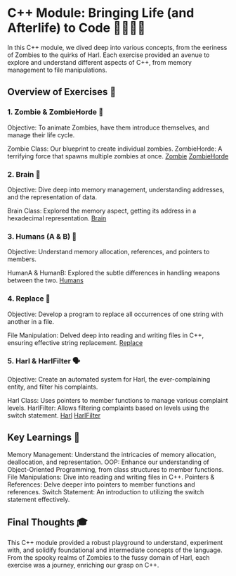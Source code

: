 # C++ Module: Bringing Life (and Afterlife) to Code 🎉🧠🧟‍♂️
In this C++ module, we dived deep into various concepts, from the eeriness of Zombies to the quirks of Harl. Each exercise provided an avenue to explore and understand different aspects of C++, from memory management to file manipulations.

## Overview of Exercises 📜
### 1. Zombie & ZombieHorde 🧟
Objective: To animate Zombies, have them introduce themselves, and manage their life cycle.

Zombie Class: Our blueprint to create individual zombies.
ZombieHorde: A terrifying force that spawns multiple zombies at once.
[Zombie](https://github.com/joao-per/CPP-Modules/tree/master/CPP01/ex00)
[ZombieHorde](https://github.com/joao-per/CPP-Modules/tree/master/CPP01/ex01)

### 2. Brain 🧠
Objective: Dive deep into memory management, understanding addresses, and the representation of data.

Brain Class: Explored the memory aspect, getting its address in a hexadecimal representation.
[Brain](https://github.com/joao-per/CPP-Modules/tree/master/CPP01/ex02)

### 3. Humans (A & B) 🧑
Objective: Understand memory allocation, references, and pointers to members.

HumanA & HumanB: Explored the subtle differences in handling weapons between the two.
[Humans](https://github.com/joao-per/CPP-Modules/tree/master/CPP01/ex03)

### 4. Replace 🔀
Objective: Develop a program to replace all occurrences of one string with another in a file.

File Manipulation: Delved deep into reading and writing files in C++, ensuring effective string replacement.
[Replace](https://github.com/joao-per/CPP-Modules/tree/master/CPP01/ex04)

### 5. Harl & HarlFilter 🗣️
Objective: Create an automated system for Harl, the ever-complaining entity, and filter his complaints.

Harl Class: Uses pointers to member functions to manage various complaint levels.
HarlFilter: Allows filtering complaints based on levels using the switch statement.
[Harl](https://github.com/joao-per/CPP-Modules/tree/master/CPP01/ex05)
[HarlFilter](https://github.com/joao-per/CPP-Modules/tree/master/CPP01/ex06)

## Key Learnings 📘
Memory Management: Understand the intricacies of memory allocation, deallocation, and representation.
OOP: Enhance our understanding of Object-Oriented Programming, from class structures to member functions.
File Manipulations: Dive into reading and writing files in C++.
Pointers & References: Delve deeper into pointers to member functions and references.
Switch Statement: An introduction to utilizing the switch statement effectively.

## Final Thoughts 🎓
This C++ module provided a robust playground to understand, experiment with, and solidify foundational and intermediate concepts of the language. From the spooky realms of Zombies to the fussy domain of Harl, each exercise was a journey, enriching our grasp on C++.